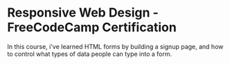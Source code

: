 # Responsive Web Design - FreeCodeCamp Certification

In this course, i've learned HTML forms by building a signup page, and how to control what types of data people can type into a form.
